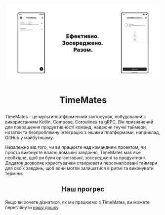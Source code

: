 ![poster](docs/images/uk/github_poster.png)

# <p align="center">TimeMates</p>
TimeMates - це мультиплатформенний застосунок, побудований з використанням Kotlin, Compose,
Coroutines та gRPC. Він призначений для покращення продуктивності команд, надаючи гнучкі таймери,
нотатки та безпроблемну інтеграцію з іншими платформами, наприклад, GitHub у майбутньому.

Незалежно від того, чи ви працюєте над командним проектом, чи просто виконуєте власні домашні завдання, TimeMates має все необхідне,
щоб ви були організовані, зосереджені та продуктивні. Додаток дозволяє користувачам створювати персоналізовані таймери для своїх завдань,
щоб вони могли залишатися в ритмі та виконувати терміни.

## <p align="center">Наш прогрес</p>
Якщо ви хочете дізнатися, як ми працюємо з TimeMates, ви можете переглянути [нашу дошку](https://github.com/orgs/timemates/projects/7).
